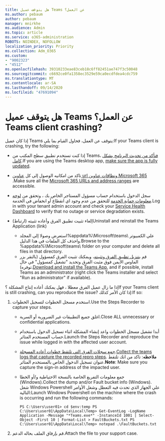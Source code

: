 ```yaml
---
title: هل يتوقف عميل Teams عن العمل؟
ms.author: pebaum
author: pebaum
manager: mnirkhe
ms.audience: Admin
ms.topic: article
ms.service: o365-administration
ROBOTS: NOINDEX, NOFOLLOW
localization_priority: Priority
ms.collection: Adm_O365
ms.custom:
- "9002323"
- "4512"
ms.openlocfilehash: 39310233eae83ceb18c6ff82451ae747f3c50048
ms.sourcegitcommit: c6692ce0fa1358ec3529e59ca0ecdfdea4cdc759
ms.translationtype: MT
ms.contentlocale: ar-SA
ms.lasthandoff: 09/14/2020
ms.locfileid: "47691094"
---
```

# <a name="teams-client-crashing"></a><span data-ttu-id="5cfd9-102">هل يتوقف عميل Teams عن العمل؟</span><span class="sxs-lookup"><span data-stu-id="5cfd9-102">Teams client crashing?</span></span>

<span data-ttu-id="5cfd9-103">إذا كان عميل Teams يتوقف عن العمل، فحاول القيام بما يلي:</span><span class="sxs-lookup"><span data-stu-id="5cfd9-103">If your Teams client is crashing, try the following:</span></span>

- <span data-ttu-id="5cfd9-104">إذا كنت تستخدم تطبيق سطح المكتب من Teams، [فتأكد من تحديث البرنامج بشكل كامل](https://support.office.com/article/Update-Microsoft-Teams-535a8e4b-45f0-4f6c-8b3d-91bca7a51db1).</span><span class="sxs-lookup"><span data-stu-id="5cfd9-104">If you are using the Teams desktop app, [make sure the app is fully updated](https://support.office.com/article/Update-Microsoft-Teams-535a8e4b-45f0-4f6c-8b3d-91bca7a51db1).</span></span>

- <span data-ttu-id="5cfd9-105">تاكد من امكانيه الوصول إلى كل [عناوين url ونطاقات عناوين Microsoft 365](https://docs.microsoft.com/microsoftteams/connectivity-issues) .</span><span class="sxs-lookup"><span data-stu-id="5cfd9-105">Make sure all the [Microsoft 365 URLs and address ranges](https://docs.microsoft.com/microsoftteams/connectivity-issues) are accessible.</span></span>

- <span data-ttu-id="5cfd9-106">سجل الدخول باستخدام حساب مسؤول المستاجر الخاص بك ، وتحقق من [لوحه معلومات حماية الخدمة](https://docs.microsoft.com/office365/enterprise/view-service-health) للتحقق من عدم وجود اي انقطاع أو انخفاض في الخدمة.</span><span class="sxs-lookup"><span data-stu-id="5cfd9-106">Log in with your tenant admin account and check your [Service Health Dashboard](https://docs.microsoft.com/office365/enterprise/view-service-health) to verify that no outage or service degradation exists.</span></span>

- <span data-ttu-id="5cfd9-107">إلغاء تثبيت تطبيق الفرق وأعاده تثبيته (ارتباط)</span><span class="sxs-lookup"><span data-stu-id="5cfd9-107">Uninstall and reinstall the Teams Application (link)</span></span>
    - <span data-ttu-id="5cfd9-108">استعرض وصولا إلى المجلد%appdata%\Microsoft\teams\ علي الكمبيوتر واحذف كل الملفات في هذا الدليل.</span><span class="sxs-lookup"><span data-stu-id="5cfd9-108">Browse to the %appdata%\Microsoft\teams\ folder on your computer and delete all files in that directory.</span></span>
    - <span data-ttu-id="5cfd9-109">قم [بتنزيل تطبيق الفرق وتثبيته](https://www.microsoft.com/microsoft-365/microsoft-teams/group-chat-software#office-DesktopAppDownload-ofoushy)، ويمكنك تثبيت الفرق كمسؤول (بالنقر بزر الماوس الأيمن فوق مثبت الفرق وتحديد "تشغيل كمسؤول" في حال توفره).</span><span class="sxs-lookup"><span data-stu-id="5cfd9-109">[Download and install the Teams App](https://www.microsoft.com/microsoft-365/microsoft-teams/group-chat-software#office-DesktopAppDownload-ofoushy), and if possible, install Teams as an administrator (right click the Teams installer and select "Run as administrator" if available).</span></span>

<span data-ttu-id="5cfd9-110">إذا ما زال عميل الفرق معطلا ، فهل يمكنك أعاده إنتاج المشكلة ؟</span><span class="sxs-lookup"><span data-stu-id="5cfd9-110">If your Teams client is still crashing, can you reproduce the issue?</span></span> <span data-ttu-id="5cfd9-111">إذا كان الأمر كذلك:</span><span class="sxs-lookup"><span data-stu-id="5cfd9-111">If so:</span></span>

1. <span data-ttu-id="5cfd9-112">استخدم مسجل الخطوات لتسجيل الخطوات.</span><span class="sxs-lookup"><span data-stu-id="5cfd9-112">Use the Steps Recorder to capture your steps.</span></span>
    - <span data-ttu-id="5cfd9-113">اغلق جميع التطبيقات غير الضرورية أو السرية.</span><span class="sxs-lookup"><span data-stu-id="5cfd9-113">Close ALL unnecessary or confidential applications.</span></span>
    - <span data-ttu-id="5cfd9-114">أبدا تشغيل مسجل الخطوات واعد إنشاء المشكلة اثناء تسجيل الدخول باستخدام حساب المستخدم المتاثر.</span><span class="sxs-lookup"><span data-stu-id="5cfd9-114">Launch the Steps Recorder and reproduce the issue while logged in with the affected user account.</span></span>
    - <span data-ttu-id="5cfd9-115">[جمع سجلات الفرق التي تلتقط خطوات أعاده المسجلة](https://docs.microsoft.com/microsoftteams/log-files).</span><span class="sxs-lookup"><span data-stu-id="5cfd9-115">[Collect the teams logs that capture the recorded repro steps](https://docs.microsoft.com/microsoftteams/log-files).</span></span> <span data-ttu-id="5cfd9-116">**ملاحظه**: تاكد من انك تلتقط عنوان تسجيل الدخول الخاص بالمستخدم المتاثر.</span><span class="sxs-lookup"><span data-stu-id="5cfd9-116">**Note**: Make sure you capture the sign-in address of the impacted user.</span></span>
    - <span data-ttu-id="5cfd9-117">جمع معلومات التفريغ الخاصة بالنسخة الاحتياطية و/أو الخطا (Windows).</span><span class="sxs-lookup"><span data-stu-id="5cfd9-117">Collect the dump and/or Fault bucket info (Windows).</span></span> <span data-ttu-id="5cfd9-118">شغل Windows Powershell علي الجهاز الذي تحدث فيه التعطل وشغل الأوامر التالية:</span><span class="sxs-lookup"><span data-stu-id="5cfd9-118">Launch Windows Powershell on the machine where the crash is occurring and run the following commands:</span></span>

        `
        PS C:\Users\user01> cd $env:temp
        PS C:\Users\user01\AppData\Local\Temp> Get-EventLog -LogName Application -Message "*Teams.exe*" -InstanceId 1001 | Select-Object -First 10 | Format-List > FaultBuckets.txt
        PS C:\Users\user01\AppData\Local\Temp> notepad .\FaultBuckets.txt
        `
    
2. <span data-ttu-id="5cfd9-119">قم بإرفاق الملف بحاله الدعم.</span><span class="sxs-lookup"><span data-stu-id="5cfd9-119">Attach the file to your support case.</span></span>
